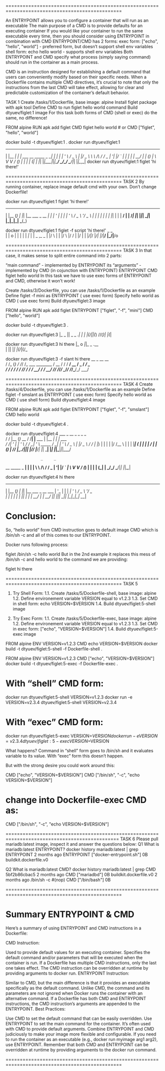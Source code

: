 ===============================================================================================

An ENTRYPOINT allows you to configure a container that will run as an executable
The main purpose of a CMD is to provide defaults for an executing container
If you would like your container to run the same executable every time, then you should consider using ENTRYPOINT in combination with CMD
ENTRYPOINT/CMD has 2 forms:
exec form: ["echo", "hello", "world"] - preferred form, but doesn’t support shell env variables
shell form: echo hello world - supports shell env variables
Both ENTRYPOINT and CMD specify what process (simply saying command) should run in the container as a main process.

CMD is an instruction designed for establishing a default command that users can conveniently modify based on their specific needs.
When a Dockerfile contains multiple CMD directives, it’s crucial to note that only the instructions from the last CMD will take effect, allowing for clear and predictable customization of the container’s default behavior.

TASK 1
Create /tasks/1/Dockerfile, base image: alpine
Install figlet package with apk tool
Define CMD to run figlet hello world command
Build dtyuev/figlet:1 image
 For this task both forms of CMD (shell or exec) do the same, no difference!

FROM alpine
RUN apk add figlet
CMD figlet hello world   # or CMD ["figlet", "hello", "world"]

docker build -t dtyuev/figlet:1 .
docker run dtyuev/figlet:1
 _          _ _                            _     _ 
| |__   ___| | | ___   __      _____  _ __| | __| |
| '_ \ / _ \ | |/ _ \  \ \ /\ / / _ \| '__| |/ _` |
| | | |  __/ | | (_) |  \ V  V / (_) | |  | | (_| |
|_| |_|\___|_|_|\___/    \_/\_/ \___/|_|  |_|\__,_|
docker run dtyuev/figlet:1 figlet 'hi there!'

===============================================================================================
TASK 2
By running container, replace image default cmd with your own.
 Don’t change Dockerfile!

docker run dtyuev/figlet:1 figlet 'hi there!'
 _     _   _   _                   _ 
| |__ (_) | |_| |__   ___ _ __ ___| |
| '_ \| | | __| '_ \ / _ \ '__/ _ \ |
| | | | | | |_| | | |  __/ | |  __/_|
|_| |_|_|  \__|_| |_|\___|_|  \___(_)

docker run dtyuev/figlet:1 figlet -f script 'hi there!'
 _               _                    
| |    o        | |                  |
| |         _|_ | |     _   ,_    _  |
|/ \   |     |  |/ \   |/  /  |  |/  |
|   |_/|_/   |_/|   |_/|__/   |_/|__/o

===============================================================================================
TASK 3
In that case, it makes sense to split entire command into 2 parts:

“main command” - implemented by ENTRYPOINT
its “arguments” - implemented by CMD (in cojunction with ENTRYPOINT)
ENTRYPOINT	CMD
figlet	hello world
 In this task we have to use exec forms of ENTRYPOINT and CMD, otherwise it won’t work!

Create /tasks/3/Dockerfile, you can use /tasks/1/Dockerfile as an example
Define figlet -f mini as ENTRYPOINT ( use exec form)
Specify hello world as CMD ( use exec form)
Build dtyuev/figlet:3 image

FROM alpine
RUN apk add figlet
ENTRYPOINT ["figlet", "-f", "mini"]
CMD ["hello", "world"]

docker build -t dtyuev/figlet:3 .

docker run dtyuev/figlet:3
|_  _ || _       _ ._| _| 
| |(/_||(_) \/\/(_)| |(_| 

docker run dtyuev/figlet:3 hi there
|_ o  _|_|_  _ .__  
| ||   |_| |(/_|(/_ 

docker run dtyuev/figlet:3 -f slant hi there
    __    _    __  __                 
   / /_  (_)  / /_/ /_  ___  ________ 
  / __ \/ /  / __/ __ \/ _ \/ ___/ _ \
 / / / / /  / /_/ / / /  __/ /  /  __/
/_/ /_/_/   \__/_/ /_/\___/_/   \___/ 

===============================================================================================
TASK 4
Create /tasks/4/Dockerfile, you can use /tasks/1/Dockerfile as an example
Define figlet -f smslant as ENTRYPOINT ( use exec form)
Specify hello world as CMD ( use shell form)
Build dtyuev/figlet:4 image

FROM alpine
RUN apk add figlet
ENTRYPOINT ["figlet", "-f", "smslant"]
CMD hello world

docker build -t dtyuev/figlet:4 .

docker run dtyuev/figlet:4
    ___     _          __   _                    _          _ _       
   / / |__ (_)_ __    / /__| |__           ___  | |__   ___| | | ___  
  / /| '_ \| | '_ \  / / __| '_ \   _____ / __| | '_ \ / _ \ | |/ _ \ 
 / / | |_) | | | | |/ /\__ \ | | | |_____| (__  | | | |  __/ | | (_) |
/_/  |_.__/|_|_| |_/_/ |___/_| |_|        \___| |_| |_|\___|_|_|\___/ 
                                                                      
                    _     _ 
__      _____  _ __| | __| |
\ \ /\ / / _ \| '__| |/ _` |
 \ V  V / (_) | |  | | (_| |
  \_/\_/ \___/|_|  |_|\__,_|

docker run dtyuev/figlet:4 hi there
 _     _   _   _                   
| |__ (_) | |_| |__   ___ _ __ ___ 
| '_ \| | | __| '_ \ / _ \ '__/ _ \
| | | | | | |_| | | |  __/ | |  __/
|_| |_|_|  \__|_| |_|\___|_|  \___|

# Conclusion:
So, “hello world” from CMD instruction goes to default image CMD which is /bin/sh -c and all of this comes to our ENTRYPOINT.

Docker runs following process:

figlet /bin/sh -c hello world
But in the 2nd example it replaces this mess of /bin/sh -c and hello world to the command we are providing:

figlet hi there


===============================================================================================
TASK 5
1. Try Shell Form:
1.1. Create /tasks/5/Dockerfile-shell, base image: alpine
1.2. Define environement variable VERSION equal to v1.2.3
1.3. Set CMD in shell form: echo VERSION=$VERSION
1.4. Build dtyuev/figlet:5-shell image

2. Try Exec Form:
1.1. Create /tasks/5/Dockerfile-exec, base image: alpine
1.2. Define environement variable VERSION equal to v1.2.3
1.3. Set CMD in exec form: ["echo", "VERSION=$VERSION"]
1.4. Build dtyuev/figlet:5-exec image

FROM alpine
ENV VERSION=v1.2.3
CMD echo VERSION=$VERSION
docker build -t dtyuev/figlet:5-shell -f Dockerfile-shell .

FROM alpine
ENV VERSION=v1.2.3
CMD ["echo", "VERSION=$VERSION"]
docker build -t dtyuev/figlet:5-exec -f Dockerfile-exec .

# With “shell” CMD form:
docker run dtyuev/figlet:5-shell
VERSION=v1.2.3
docker run -e VERSION=v2.3.4 dtyuev/figlet:5-shell
VERSION=v2.3.4
# With “exec” CMD form:
docker run dtyuev/figlet:5-exec
VERSION=$VERSION
docker run -e VERSION=v2.3.4 dtyuev/figlet:5-exec
VERSION=$VERSION

What happens?
Command in “shell” form goes to /bin/sh and it evaluates variable to its value. With “exec” form this doesn’t happen.

But with the strong desire you could work around this:

CMD ["echo", "VERSION=$VERSION"]
CMD ["/bin/sh", "-c", "echo VERSION=$VERSION"]
# change into Dockerfile-exec CMD as:
CMD ["/bin/sh", "-c", "echo VERSION=$VERSION"] 

==============================================================================================
TASK 6
Please pull mariadb:latest image, inspect it and answer the questions below:
Q1 What is mariadb:latest ENTRYPOINT?
docker history mariadb:latest | grep ENTRYPOINT
<missing>      2 months ago   ENTRYPOINT ["docker-entrypoint.sh"]             0B        buildkit.dockerfile.v0

Q2 What is mariadb:latest CMD?
docker history mariadb:latest | grep CMD
5bf2b86cbac5   2 months ago   CMD ["mariadbd"]                                0B        buildkit.dockerfile.v0
<missing>      2 months ago   /bin/sh -c #(nop)  CMD ["/bin/bash"]            0B        

===============================================================================================
# Summary ENTRYPOINT & CMD
Here’s a summary of using ENTRYPOINT and CMD instructions in a Dockerfile:

CMD Instruction:

Used to provide default values for an executing container.
Specifies the default command and/or parameters that will be executed when the container is run.
If a Dockerfile has multiple CMD instructions, only the last one takes effect.
The CMD instruction can be overridden at runtime by providing arguments to docker run.
ENTRYPOINT Instruction:

Similar to CMD, but the main difference is that it provides an executable specifically as the default command.
Unlike CMD, the command and its parameters are not ignored when Docker runs the container with an alternative command.
If a Dockerfile has both CMD and ENTRYPOINT instructions, the CMD instruction’s arguments are appended to the ENTRYPOINT.
Best Practices:

Use CMD to set the default command that can be easily overridden.
Use ENTRYPOINT to set the main command for the container. It’s often used with CMD to provide default arguments.
Combine ENTRYPOINT and CMD judiciously to make your image more flexible and configurable.
If you need to run the container as an executable (e.g., docker run myimage arg1 arg2), use ENTRYPOINT.
Remember that both CMD and ENTRYPOINT can be overridden at runtime by providing arguments to the docker run command.

===============================================================================================